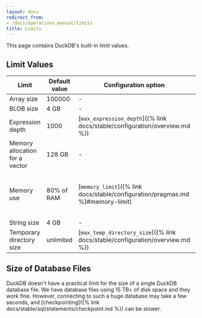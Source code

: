 ```yaml
---
layout: docu
redirect_from:
- /docs/operations_manual/limits
title: Limits
---
```


This page contains DuckDB's built-in limit values.

## Limit Values

| Limit | Default value | Configuration option | Comment |
|---|---|---|---|
| Array size | 100000 | - | |
| BLOB size | 4 GB | - | |
| Expression depth | 1000 | [`max_expression_depth`]({% link docs/stable/configuration/overview.md %}) | |
| Memory allocation for a vector | 128 GB | - | |
| Memory use | 80% of RAM | [`memory_limit`]({% link docs/stable/configuration/pragmas.md %}#memory-limit) | Note: This limit only applies to the buffer manager. |
| String size | 4 GB | - | |
| Temporary directory size | unlimited | [`max_temp_directory_size`]({% link docs/stable/configuration/overview.md %}) | |

## Size of Database Files

DuckDB doesn't have a practical limit for the size of a single DuckDB database file.
We have database files using 15 TB+ of disk space and they work fine.
However, connecting to such a huge database may take a few seconds, and [checkpointing]({% link docs/stable/sql/statements/checkpoint.md %}) can be slower.
